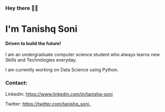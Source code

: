 ### Hey there 👋🏻
# I'm Tanishq Soni

#### Driven to build the future!

I am an undergraduate computer science student who always learns new Skills and Technologies everyday.

I am currently working on Data Science using Python.

### Contact: 
LinkedIn: https://www.linkedin.com/in/tanishq-soni

Twitter: https://twitter.com/tanishq_soni_
